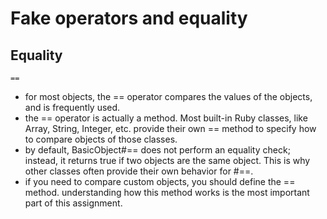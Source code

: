 # Fake operators and equality

## Equality

`==`

- for most objects, the == operator compares the values of the objects, and is frequently used.
- the == operator is actually a method. Most built-in Ruby classes, like Array, String, Integer, etc. provide their own == method to specify how to compare objects of those classes.
- by default, BasicObject#== does not perform an equality check; instead, it returns true if two objects are the same object. This is why other classes often provide their own behavior for #==.
- if you need to compare custom objects, you should define the == method.
understanding how this method works is the most important part of this assignment.